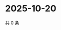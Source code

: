 # 2025-10-20

共 0 条

<!-- BEGIN ZHIHUVIDEO -->
<!-- 最后更新时间 Mon Oct 20 2025 23:12:01 GMT+0800 (China Standard Time) -->

<!-- END ZHIHUVIDEO -->
